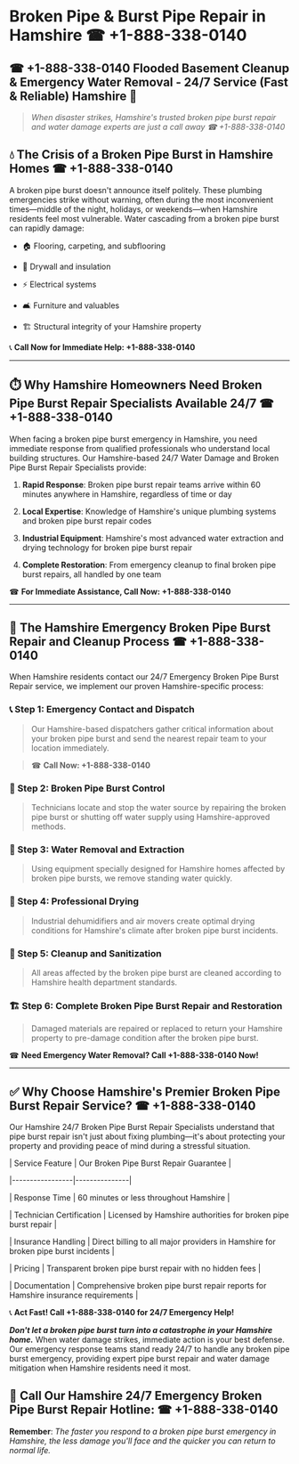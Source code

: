 # Broken Pipe & Burst Pipe Repair in Hamshire ☎ +1-888-338-0140  
## ☎ +1-888-338-0140 Flooded Basement Cleanup & Emergency Water Removal - 24/7 Service (Fast & Reliable) Hamshire 🚨  

> *When disaster strikes, Hamshire's trusted broken pipe burst repair and water damage experts are just a call away ☎ +1-888-338-0140*  

## 💧 The Crisis of a Broken Pipe Burst in Hamshire Homes ☎ +1-888-338-0140  

A broken pipe burst doesn't announce itself politely. These plumbing emergencies strike without warning, often during the most inconvenient times—middle of the night, holidays, or weekends—when Hamshire residents feel most vulnerable. Water cascading from a broken pipe burst can rapidly damage:  

* 🏠 Flooring, carpeting, and subflooring  
* 🧱 Drywall and insulation  
* ⚡ Electrical systems  
* 🛋️ Furniture and valuables  
* 🏗️ Structural integrity of your Hamshire property  

📞 **Call Now for Immediate Help: +1-888-338-0140**  

---  

## ⏱️ Why Hamshire Homeowners Need Broken Pipe Burst Repair Specialists Available 24/7 ☎ +1-888-338-0140  

When facing a broken pipe burst emergency in Hamshire, you need immediate response from qualified professionals who understand local building structures. Our Hamshire-based 24/7 Water Damage and Broken Pipe Burst Repair Specialists provide:  

1. **Rapid Response**: Broken pipe burst repair teams arrive within 60 minutes anywhere in Hamshire, regardless of time or day  
2. **Local Expertise**: Knowledge of Hamshire's unique plumbing systems and broken pipe burst repair codes  
3. **Industrial Equipment**: Hamshire's most advanced water extraction and drying technology for broken pipe burst repair  
4. **Complete Restoration**: From emergency cleanup to final broken pipe burst repairs, all handled by one team  

☎ **For Immediate Assistance, Call Now: +1-888-338-0140**  

---  

## 🔧 The Hamshire Emergency Broken Pipe Burst Repair and Cleanup Process ☎ +1-888-338-0140  

When Hamshire residents contact our 24/7 Emergency Broken Pipe Burst Repair service, we implement our proven Hamshire-specific process:  

### 📞 Step 1: Emergency Contact and Dispatch  
> Our Hamshire-based dispatchers gather critical information about your broken pipe burst and send the nearest repair team to your location immediately.  
> ☎ **Call Now: +1-888-338-0140**  

### 🚿 Step 2: Broken Pipe Burst Control  
> Technicians locate and stop the water source by repairing the broken pipe burst or shutting off water supply using Hamshire-approved methods.  

### 🌊 Step 3: Water Removal and Extraction  
> Using equipment specially designed for Hamshire homes affected by broken pipe bursts, we remove standing water quickly.  

### 💨 Step 4: Professional Drying  
> Industrial dehumidifiers and air movers create optimal drying conditions for Hamshire's climate after broken pipe burst incidents.  

### 🧼 Step 5: Cleanup and Sanitization  
> All areas affected by the broken pipe burst are cleaned according to Hamshire health department standards.  

### 🏗️ Step 6: Complete Broken Pipe Burst Repair and Restoration  
> Damaged materials are repaired or replaced to return your Hamshire property to pre-damage condition after the broken pipe burst.  

☎ **Need Emergency Water Removal? Call +1-888-338-0140 Now!**  

---  

## ✅ Why Choose Hamshire's Premier Broken Pipe Burst Repair Service? ☎ +1-888-338-0140  

Our Hamshire 24/7 Broken Pipe Burst Repair Specialists understand that pipe burst repair isn't just about fixing plumbing—it's about protecting your property and providing peace of mind during a stressful situation.  

| Service Feature | Our Broken Pipe Burst Repair Guarantee |  
|-----------------|---------------|  
| Response Time | 60 minutes or less throughout Hamshire |  
| Technician Certification | Licensed by Hamshire authorities for broken pipe burst repair |  
| Insurance Handling | Direct billing to all major providers in Hamshire for broken pipe burst incidents |  
| Pricing | Transparent broken pipe burst repair with no hidden fees |  
| Documentation | Comprehensive broken pipe burst repair reports for Hamshire insurance requirements |  

📞 **Act Fast! Call +1-888-338-0140 for 24/7 Emergency Help!**  

***Don't let a broken pipe burst turn into a catastrophe in your Hamshire home.*** When water damage strikes, immediate action is your best defense. Our emergency response teams stand ready 24/7 to handle any broken pipe burst emergency, providing expert pipe burst repair and water damage mitigation when Hamshire residents need it most.  

## 📱 Call Our Hamshire 24/7 Emergency Broken Pipe Burst Repair Hotline: ☎ +1-888-338-0140  

**Remember**: *The faster you respond to a broken pipe burst emergency in Hamshire, the less damage you'll face and the quicker you can return to normal life.*